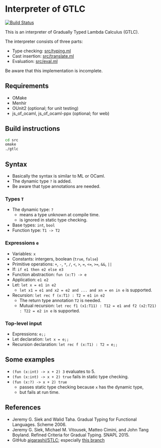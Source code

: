 # Interpreter of GTLC

[![Build Status](https://travis-ci.org/tdyydt/GTLC.svg?branch=master)](https://travis-ci.org/tdyydt/GTLC)

This is an interpreter of Gradually Typed Lambda Calculus (GTLC).

The interpreter consists of three parts:

- Type checking: [src/typing.ml](src/typing.ml)
- Cast insertion: [src/translate.ml](src/translate.ml)
- Evaluation: [src/eval.ml](src/eval.ml)

Be aware that this implementation is incomplete.

## Requirements

- OMake
- Menhir
- OUnit2 (optional; for unit testing)
- js\_of\_ocaml, js\_of\_ocaml-ppx (optional; for web)

## Build instructions

```sh
cd src
omake
./gtlc
```

## Syntax

- Basically the syntax is similar to ML or OCaml.
- The dynamic type `?` is added.
- Be aware that type annotations are needed.

### Types `T`

- The dynamic type: `?`
  - means a type unknown at compile time.
  - is ignored in static type checking.
- Base types: `int`, `bool`
- Function type: `T1 -> T2`

### Expressions `e`

- Variables: `x`
- Constants: intergers, boolean (`true`, `false`)
- Primitive operations: `+`, `-`, `*`, `/`, `<`, `>`, `=`, `<=`, `>=`, `&&`, `||`
- If: `if e1 then e2 else e3`
- Function abstraction: `fun (x:T) -> e`
- Application: `e1 e2`
- Let: `let x = e1 in e2`
  - `let x1 = e1 and x2 = e2 and ... and xn = en in e` is supported.
- Recursion: `let rec f (x:T1) : T2 = e1 in e2`
  - The return type annotation `T2` is needed.
  - Mutual recursion: `let rec f1 (x1:T11) : T12 = e1 and f2 (x2:T21) : T22 = e2 in e` is supported.

### Top-level input

- Expressions: `e;;`
- Let declaration: `let x = e;;`
- Recursion declaration: `let rec f (x:T1) : T2 = e;;`


## Some examples

- `(fun (x:int) -> x + 2) 3` evaluates to 5.
- `(fun (x:int) -> x + 2) true` fails in static type checking.
- `(fun (x:?) -> x + 2) true`
  - passes static type checking because `x` has the dynamic type,
  - but fails at run time.


## References

- Jeremy G. Siek and Walid Taha. Gradual Typing for Functional Languages. Scheme 2006.
- Jeremy G. Siek, Michael M. Vitousek, Matteo Cimini, and John Tang Boyland.
Refined Criteria for Gradual Typing. SNAPL 2015.
- GitHub [aigarashi/STLC](https://github.com/aigarashi/STLC); especially [this branch](https://github.com/aigarashi/STLC/tree/gtlc)

